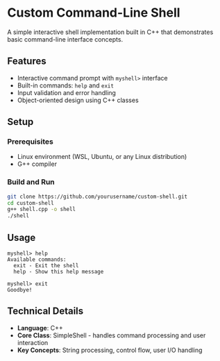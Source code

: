 # Custom Command-Line Shell

A simple interactive shell implementation built in C++ that demonstrates basic command-line interface concepts.

## Features

- Interactive command prompt with `myshell>` interface
- Built-in commands: `help` and `exit`
- Input validation and error handling
- Object-oriented design using C++ classes

## Setup

### Prerequisites
- Linux environment (WSL, Ubuntu, or any Linux distribution)
- G++ compiler

### Build and Run
```bash
git clone https://github.com/yourusername/custom-shell.git
cd custom-shell
g++ shell.cpp -o shell
./shell
```

## Usage

```
myshell> help
Available commands:
  exit - Exit the shell
  help - Show this help message

myshell> exit
Goodbye!
```

## Technical Details

- **Language**: C++
- **Core Class**: SimpleShell - handles command processing and user interaction
- **Key Concepts**: String processing, control flow, user I/O handling
